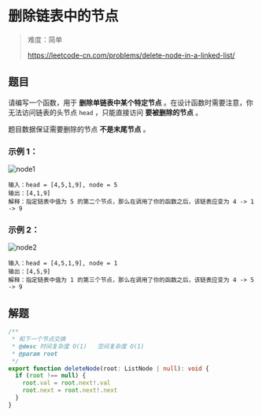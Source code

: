 # 删除链表中的节点

> 难度：简单
>
> https://leetcode-cn.com/problems/delete-node-in-a-linked-list/

## 题目

请编写一个函数，用于 **删除单链表中某个特定节点** 。在设计函数时需要注意，你无法访问链表的头节点 `head` ，只能直接访问 **要被删除的节点** 。

题目数据保证需要删除的节点 **不是末尾节点** 。

### 示例 1：

![node1](https://user-images.githubusercontent.com/54696834/162600542-637052d9-f572-4324-80b2-09c92874cbf1.jpg)

```
输入：head = [4,5,1,9], node = 5
输出：[4,1,9]
解释：指定链表中值为 5 的第二个节点，那么在调用了你的函数之后，该链表应变为 4 -> 1 -> 9
```

### 示例 2：

![node2](https://user-images.githubusercontent.com/54696834/162600544-d1f3be9e-8b28-4c77-8c23-2e7c49e25fe8.jpg)

```
输入：head = [4,5,1,9], node = 1
输出：[4,5,9]
解释：指定链表中值为 1 的第三个节点，那么在调用了你的函数之后，该链表应变为 4 -> 5 -> 9
```

## 解题

```ts
/**
 * 和下一个节点交换
 * @desc 时间复杂度 O(1)   空间复杂度 O(1)
 * @param root
 */
export function deleteNode(root: ListNode | null): void {
  if (root !== null) {
    root.val = root.next!.val
    root.next = root.next!.next
  }
}
```